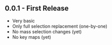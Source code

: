 ## 0.0.1 - First Release
* Very basic
* Only full selection replacement (one-by-one)
* No mass selection changes (yet)
* No key maps (yet)
